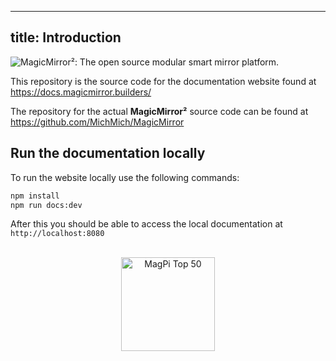 
---
title: Introduction
---
![MagicMirror²: The open source modular smart mirror platform. ](https://raw.githubusercontent.com/MichMich/MagicMirror/master/.github/header.png)

This repository is the source code for the documentation website found at https://docs.magicmirror.builders/

The repository for the actual **MagicMirror²** source code can be found at https://github.com/MichMich/MagicMirror

## Run the documentation locally

To run the website locally use the following commands:
```sh
npm install
npm run docs:dev
```
After this you should be able to access the local documentation at `http://localhost:8080`

<p align="center">
<br>
	<a href="https://forum.magicmirror.builders/topic/728/magicmirror-is-voted-number-1-in-the-magpi-top-50"><img src="https://magicmirror.builders/img/magpi-best-watermark-custom.png" width="150" alt="MagPi Top 50"></a>
</p>
